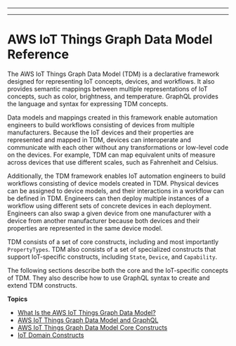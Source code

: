 --------

--------

# AWS IoT Things Graph Data Model Reference<a name="iot-tg-models"></a>

The AWS IoT Things Graph Data Model \(TDM\) is a declarative framework designed for representing IoT concepts, devices, and workflows\. It also provides semantic mappings between multiple representations of IoT concepts, such as color, brightness, and temperature\. GraphQL provides the language and syntax for expressing TDM concepts\.

Data models and mappings created in this framework enable automation engineers to build workflows consisting of devices from multiple manufacturers\. Because the IoT devices and their properties are represented and mapped in TDM, devices can interoperate and communicate with each other without any transformations or low\-level code on the devices\. For example, TDM can map equivalent units of measure across devices that use different scales, such as Fahrenheit and Celsius\.

Additionally, the TDM framework enables IoT automation engineers to build workflows consisting of device models created in TDM\. Physical devices can be assigned to device models, and their interactions in a workflow can be defined in TDM\. Engineers can then deploy multiple instances of a workflow using different sets of concrete devices in each deployment\. Engineers can also swap a given device from one manufacturer with a device from another manufacturer because both devices and their properties are represented in the same device model\.

TDM consists of a set of core constructs, including and most importantly `PropertyTypes`\. TDM also consists of a set of specialized constructs that support IoT\-specific constructs, including `State`, `Device`, and `Capability`\.

The following sections describe both the core and the IoT\-specific concepts of TDM\. They also describe how to use GraphQL syntax to create and extend TDM constructs\.

**Topics**
+ [What Is the AWS IoT Things Graph Data Model?](iot-tg-whatis-tdm.md)
+ [AWS IoT Things Graph Data Model and GraphQL](iot-tg-models-tdm-graphql.md)
+ [AWS IoT Things Graph Data Model Core Constructs](iot-tg-models-tdm-core.md)
+ [IoT Domain Constructs](iot-tg-models-tdm-iot.md)